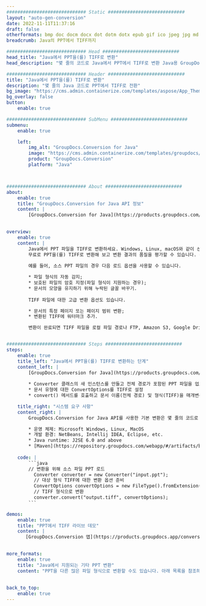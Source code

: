 ```yaml
---
############################# Static ############################
layout: "auto-gen-conversion"
date: 2022-11-11T11:37:16
draft: false
otherformats: bmp doc docm docx dot dotm dotx epub gif ico jpeg jpg md odt ott pdf png psd rtf tex tif tiff txt xps
breadcrumb: Java의 PPT에서 TIFF까지

############################# Head ############################
head_title: "Java에서 PPT을(를) TIFF로 변환"
head_description: "몇 줄의 코드로 Java에서 PPT에서 TIFF로 변환 Java용 GroupDocs 문서 변환 API를 사용하여 160개 이상의 파일 형식 변환"

############################# Header ############################
title: "Java에서 PPT을(를) TIFF로 변환"
description: "몇 줄의 Java 코드로 PPT에서 TIFF로 전환"
bg_image: "https://cms.admin.containerize.com/templates/aspose/App_Themes/V3/images/bg/header1.png"
bg_overlay: false
button:
    enable: true

############################# SubMenu ############################
submenu:
    enable: true

    left:
        img_alt: "GroupDocs.Conversion for Java"
        image: "https://cms.admin.containerize.com/templates/groupdocs/images/product-logos/90x90-noborder/groupdocs-conversion-java.png"
        product: "GroupDocs.Conversion"
        platform: "Java"



############################# About ############################
about:
    enable: true
    title: "GroupDocs.Conversion for Java API 정보"
    content: |
        [GroupDocs.Conversion for Java](https://products.groupdocs.com/conversion/java/)은 Microsoft Office, OpenDocument, PDF, HTML, 이메일, CAD와 같이 널리 사용되는 이미지와 문서 형식 간의 변환을 위한 고급 파일 형식 변환 API입니다. 단 몇 줄의 코드로 훨씬 더 많은 작업을 수행할 수 있습니다. 기본 API는 원본 문서의 형식을 자동으로 감지하고 변환된 문서를 사용자 지정하기 위한 다양한 옵션을 제공합니다. 문서에서 정보를 추출하는 기능과 함께 기본적으로 변환 결과를 로컬 디스크로 캐싱하는 기능도 지원합니다. 그러나 Amazon S3, Dropbox, Google Drive, Windows Azure, Reddis 등의 적절한 인터페이스를 구현하여 모든 유형의 캐시 스토리지를 지원할 수 있습니다.
    

overview:
    enable: true
    content: |
        Java에서 PPT 파일을 TIFF로 변환하세요. Windows, Linux, macOS와 같이 선택한 플랫폼에서 몇 줄의 Java 코드만 있으면 됩니다.
        무료로 PPT을(를) TIFF로 변환해 보고 변환 결과의 품질을 평가할 수 있습니다. 간단한 파일 변환 스크립트와 함께 PPT 소스 파일을 로드하고 TIFF 출력을 저장하는 보다 정교한 옵션을 시도할 수 있습니다. 
        
        예를 들어, 소스 PPT 파일의 경우 다음 로드 옵션을 사용할 수 있습니다.

        * 파일 형식의 자동 감지;
        * 보호된 파일의 암호 지정(파일 형식이 지원하는 경우);
        * 문서의 모양을 유지하기 위해 누락된 글꼴 바꾸기.
        
        TIFF 파일에 대한 고급 변환 옵션도 있습니다.

        * 문서의 특정 페이지 또는 페이지 범위 변환;
        * 변환된 TIFF에 워터마크 추가.

        변환이 완료되면 TIFF 파일을 로컬 파일 경로나 FTP, Amazon S3, Google Drive, Dropbox 등과 같은 타사 저장소에 저장할 수 있습니다. 참고 - 변환하려면 PPT TIFF을(를) 사용하려면 MS Office, Open Office, Adobe Acrobat Reader 등과 같은 추가 소프트웨어를 설치할 필요가 없습니다.


############################# Steps ############################
steps:
    enable: true
    title_left: "Java에서 PPT을(를) TIFF로 변환하는 단계"
    content_left: |
        [GroupDocs.Conversion for Java](https://products.groupdocs.com/conversion/java/)을 사용하면 개발자가 몇 줄의 코드로 PPT 파일을 TIFF로 쉽게 변환할 수 있습니다.
        
        * Converter 클래스의 새 인스턴스를 만들고 전체 경로가 포함된 PPT 파일을 업로드합니다.
        * 문서 유형에 대한 ConvertOptions를 TIFF로 설정
        * convert() 메서드를 호출하고 문서 이름(전체 경로) 및 형식(TIFF)을 매개변수로 전달

    title_right: "시스템 요구 사항"
    content_right: |
        GroupDocs.Conversion for Java API를 사용한 기본 변환은 몇 줄의 코드로 수행할 수 있습니다. 당사의 API는 모든 주요 플랫폼 및 운영 체제에서 지원됩니다. 아래 코드를 실행하기 전에 시스템에 다음 전제 조건이 설치되어 있는지 확인하십시오.

        * 운영 체제: Microsoft Windows, Linux, MacOS
        * 개발 환경: NetBeans, Intellij IDEA, Eclipse, etc.
        * Java runtime: J2SE 6.0 and above
        * [Maven](https://repository.groupdocs.com/webapp/#/artifacts/browse/tree/General/repo/com/groupdocs/groupdocs-conversion)에서 최신 GroupDocs.Conversion for Java 가져오기
         
    code: |
        ```java    
        // 변환을 위해 소스 파일 PPT 로드
          Converter converter = new Converter("input.ppt");
          // 대상 형식 TIFF에 대한 변환 옵션 준비
          ConvertOptions convertOptions = new FileType().fromExtension("tiff").getConvertOptions();
          // TIFF 형식으로 변환
          converter.convert("output.tiff", convertOptions);
        ```

demos:
    enable: true
    title: "PPT에서 TIFF 라이브 데모"
    content: |
       [GroupDocs.Conversion 앱](https://products.groupdocs.app/conversion/family) 웹사이트를 방문하여 지금 PPT에서 TIFF로의 변환을 시도하십시오. 무료 데모에는 다음과 같은 이점이 있습니다.
          

more_formats:
    enable: true
    title: "Java에서 지원되는 기타 PPT 변환"
    content: "PPT을 다른 많은 파일 형식으로 변환할 수도 있습니다. 아래 목록을 참조하십시오."
       
       
back_to_top:
    enable: true
---
```


